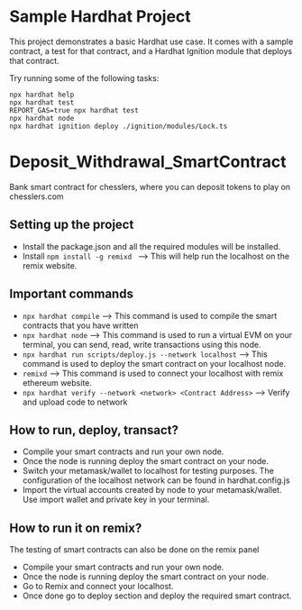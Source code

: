 # Sample Hardhat Project

This project demonstrates a basic Hardhat use case. It comes with a sample contract, a test for that contract, and a Hardhat Ignition module that deploys that contract.

Try running some of the following tasks:

```shell
npx hardhat help
npx hardhat test
REPORT_GAS=true npx hardhat test
npx hardhat node
npx hardhat ignition deploy ./ignition/modules/Lock.ts
```

# Deposit_Withdrawal_SmartContract
Bank smart contract for chesslers, where you can deposit tokens to play on chesslers.com


## Setting up the project
  - Install the package.json and all the required modules will be installed.
  - Install `npm install -g remixd ` --> This will help run the localhost on the remix website.

## Important commands
  - `npx hardhat compile`    --> This command is used to compile the smart contracts that you have written
  - `npx hardhat node`       --> This command is used to run a virtual EVM on your terminal, you can send, read, write transactions using this node.
  - `npx hardhat run scripts/deploy.js --network localhost` --> This command is used to deploy the smart contract on your localhost node.
  - `remixd`                 --> This command is used to connect your localhost with remix ethereum website.
  - `npx hardhat verify --network <network> <Contract Address>` --> Verify and upload code to network

## How to run, deploy, transact?
  - Compile your smart contracts and run your own node.
  - Once the node is running deploy the smart contract on your node.
  - Switch your metamask/wallet to localhost for testing purposes. The configuration of the localhost network can be found in hardhat.config.js
  - Import the virtual accounts created by node to your metamask/wallet. Use import wallet and private key in your terminal.

## How to run it on remix?
The testing of smart contracts can also be done on the remix panel

  - Compile your smart contracts and run your own node.
  - Once the node is running deploy the smart contract on your node.
  - Go to Remix and connect your localhost.
  - Once done go to deploy section and deploy the required smart contract.